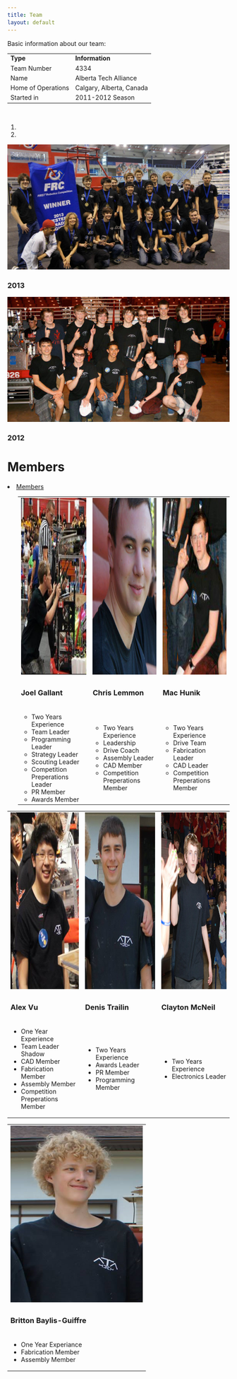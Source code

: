 ```yaml
---
title: Team
layout: default
---
```


Basic information about our team:
<table width="100%" class="table-bordered">
    <tr>
        <td><b>Type</b></td>
        <td><b>Information</b></td>
    </tr>
    <tr>
        <td>Team Number</td>
        <td>4334</td>
    </tr>
    <tr>
        <td>Name</td>
        <td>Alberta Tech Alliance</td>
    </tr>
    <tr>
        <td>Home of Operations</td>
        <td>Calgary, Alberta, Canada</td>
    </tr>
    <tr>
        <td>Started in</td>
        <td>2011-2012 Season</td>
    </tr>
</table>

<br />

<div id="carousel" class="carousel slide">
    <ol class="carousel-indicators">
        <li data-target="#carousel" data-slide-to="0" class="active"></li>
        <li data-target="#carousel" data-slide-to="1" class="active"></li>
    </ol>
    <div class="carousel-inner">
        <div class="item active">
            <img src="/img/2013-team.jpg" alt="Image not found!">
            <div class="carousel-caption">
                <h3>2013</h3>
            </div>
        </div>
        <div class="item">
            <img src="/img/2012-team.jpg" alt="Image not found!">
            <div class="carousel-caption">
                <h3>2012</h3>
            </div>
        </div>
    </div>
    <a class="left carousel-control" href="#carousel" data-slide="prev">
        <span class="glyphicon glyphicon-chevron-left"></span>
    </a>
    <a class="right carousel-control" href="#carousel" data-slide="next">
        <span class="glyphicon glyphicon-chevron-right"></span>
    </a>
</div>


# Members

<li class="dropdown">
    <a href="#" class="dropdown-toggle" data-toggle="dropdown">Members<b class="caret"></b></a>
        <ul class="dropdown-menu">
            <table>
                <tr>
                    <td>
                        <img style="height:400px;width:300px;" src="/members/joel-gallant.jpeg" alt="Joel Gallant" class="img-rounded">
                    </td>
                    <td>
                        <img style="height:400px;width:300px;" src="/members/chris-lemmon.png" alt="Chris Lemmon" class="img-rounded">
                    </td>
                    <td>
                        <img style="height:400px;width:300px;" src="/members/mac-hunik.jpg" alt="Mac Hunik" class="img-rounded">
                    </td>
                </tr>
                <tr>
                    <td>
                        <h3>Joel Gallant</h3>
                    </td>
                    <td>
                        <h3>Chris Lemmon</h3>
                    </td>
                    <td>
                        <h3>Mac Hunik</h3>
                    </td>
                </tr>
                <tr>
                    <td>
                        <ul class="list-unstyled">
                            <li>Two Years Experience
                            <li>Team Leader
                            <li>Programming Leader
                            <li>Strategy Leader
                            <li>Scouting Leader
                            <li>Competition Preperations Leader
                            <li>PR Member
                            <li>Awards Member
                        </ul>
                    </td>
                    <td>
                        <ul class="list-unstyled">
                            <li>Two Years Experience
                            <li>Leadership
                            <li>Drive Coach
                            <li>Assembly Leader
                            <li>CAD Member
                            <li>Competition Preperations Member
                        </ul>
                    </td>
                    <td>
                        <ul class="list-unstyled">
                            <li>Two Years Experience
                            <li>Drive Team
                            <li>Fabrication Leader
                            <li>CAD Leader
                            <li>Competition Preperations Member
                        </ul>
                    </td>
                </tr>
            </table>
        </ul>

<table>
    <tr>
        <td>
            <img style="height:400px;width:300px;" src="/members/alex-vu.jpg" alt="Alex Vu" class="img-rounded">
        </td>
		<td>
            <img style="height:400px;width:300px;" src="/members/denis-trailin.jpg" alt="Denis Trailin" class="img-rounded">
        </td>
		<td>
            <img style="height:400px;width:300px;" src="/members/clayton-mcneil.jpg" alt="Clayton McNeil" class="img-rounded">
        </td>
    </tr>
    </tr>
    <tr>
        <td>
            <h3>Alex Vu</h3>
        </td>
        <td>
            <h3>Denis Trailin</h3>
        </td>
        <td>
            <h3>Clayton McNeil</h3>
        </td>
    </tr>
    </tr>
    <tr>
        <td>
            <ul class="list-unstyled">
                <li>One Year Experience
                <li>Team Leader Shadow
                <li>CAD Member
                <li>Fabrication Member
                <li>Assembly Member
                <li>Competition Preperations Member
            </ul>
        </td>
		<td>
            <ul class="list-unstyled">
                <li>Two Years Experience
                <li>Awards Leader
                <li>PR Member
                <li>Programming Member
            </ul>
        </td>
		<td>
            <ul class="list-unstyled">
                <li>Two Years Experience
                <li>Electronics Leader
            </ul>
        </td>
    </tr>
</table>

<table>
	<tr>
		<td>
			<img style="height:400px;width:300px;" src="/members/britton-baylis-giuffre.png" alt="Britton Baylis-Guiffre" class="img-rounded">
		</td>
	</tr>
	<tr>
		<td>
			<h3>Britton Baylis-Guiffre</h3>
		</td>
	</tr>
	<tr>
		<td>
			<ul class="list-unstyled">
				<li>One Year Experiance
				<li>Fabrication Member
				<li>Assembly Member
			</ul>
		</td>
	</tr>
</table>
